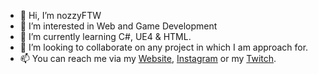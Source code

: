 - 👋 Hi, I’m nozzyFTW
- 👀 I’m interested in Web and Game Development 
- 🌱 I’m currently learning C#, UE4 & HTML.
- 💞️ I’m looking to collaborate on any project in which I am approach for.
- 📫 You can reach me via my [Website](https://nozzy.epizy.com), [Instagram](https://www.instagram.com/nozzyftw) or my [Twitch](https://www.twitch.tv/nozzyftw).

<!---
nozzyFTW/nozzyFTW is a ✨ special ✨ repository because its `README.md` (this file) appears on your GitHub profile.
You can click the Preview link to take a look at your changes.
--->

